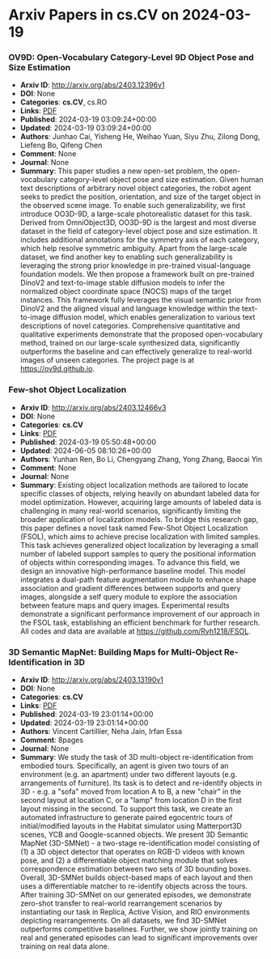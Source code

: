 # Arxiv Papers in cs.CV on 2024-03-19
### OV9D: Open-Vocabulary Category-Level 9D Object Pose and Size Estimation
- **Arxiv ID**: http://arxiv.org/abs/2403.12396v1
- **DOI**: None
- **Categories**: **cs.CV**, cs.RO
- **Links**: [PDF](http://arxiv.org/pdf/2403.12396v1)
- **Published**: 2024-03-19 03:09:24+00:00
- **Updated**: 2024-03-19 03:09:24+00:00
- **Authors**: Junhao Cai, Yisheng He, Weihao Yuan, Siyu Zhu, Zilong Dong, Liefeng Bo, Qifeng Chen
- **Comment**: None
- **Journal**: None
- **Summary**: This paper studies a new open-set problem, the open-vocabulary category-level object pose and size estimation. Given human text descriptions of arbitrary novel object categories, the robot agent seeks to predict the position, orientation, and size of the target object in the observed scene image. To enable such generalizability, we first introduce OO3D-9D, a large-scale photorealistic dataset for this task. Derived from OmniObject3D, OO3D-9D is the largest and most diverse dataset in the field of category-level object pose and size estimation. It includes additional annotations for the symmetry axis of each category, which help resolve symmetric ambiguity. Apart from the large-scale dataset, we find another key to enabling such generalizability is leveraging the strong prior knowledge in pre-trained visual-language foundation models. We then propose a framework built on pre-trained DinoV2 and text-to-image stable diffusion models to infer the normalized object coordinate space (NOCS) maps of the target instances. This framework fully leverages the visual semantic prior from DinoV2 and the aligned visual and language knowledge within the text-to-image diffusion model, which enables generalization to various text descriptions of novel categories. Comprehensive quantitative and qualitative experiments demonstrate that the proposed open-vocabulary method, trained on our large-scale synthesized data, significantly outperforms the baseline and can effectively generalize to real-world images of unseen categories. The project page is at https://ov9d.github.io.



### Few-shot Object Localization
- **Arxiv ID**: http://arxiv.org/abs/2403.12466v3
- **DOI**: None
- **Categories**: **cs.CV**
- **Links**: [PDF](http://arxiv.org/pdf/2403.12466v3)
- **Published**: 2024-03-19 05:50:48+00:00
- **Updated**: 2024-06-05 08:10:26+00:00
- **Authors**: Yunhan Ren, Bo Li, Chengyang Zhang, Yong Zhang, Baocai Yin
- **Comment**: None
- **Journal**: None
- **Summary**: Existing object localization methods are tailored to locate specific classes of objects, relying heavily on abundant labeled data for model optimization. However, acquiring large amounts of labeled data is challenging in many real-world scenarios, significantly limiting the broader application of localization models. To bridge this research gap, this paper defines a novel task named Few-Shot Object Localization (FSOL), which aims to achieve precise localization with limited samples. This task achieves generalized object localization by leveraging a small number of labeled support samples to query the positional information of objects within corresponding images. To advance this field, we design an innovative high-performance baseline model. This model integrates a dual-path feature augmentation module to enhance shape association and gradient differences between supports and query images, alongside a self query module to explore the association between feature maps and query images. Experimental results demonstrate a significant performance improvement of our approach in the FSOL task, establishing an efficient benchmark for further research. All codes and data are available at https://github.com/Ryh1218/FSOL.



### 3D Semantic MapNet: Building Maps for Multi-Object Re-Identification in 3D
- **Arxiv ID**: http://arxiv.org/abs/2403.13190v1
- **DOI**: None
- **Categories**: **cs.CV**
- **Links**: [PDF](http://arxiv.org/pdf/2403.13190v1)
- **Published**: 2024-03-19 23:01:14+00:00
- **Updated**: 2024-03-19 23:01:14+00:00
- **Authors**: Vincent Cartillier, Neha Jain, Irfan Essa
- **Comment**: 8pages
- **Journal**: None
- **Summary**: We study the task of 3D multi-object re-identification from embodied tours. Specifically, an agent is given two tours of an environment (e.g. an apartment) under two different layouts (e.g. arrangements of furniture). Its task is to detect and re-identify objects in 3D - e.g. a "sofa" moved from location A to B, a new "chair" in the second layout at location C, or a "lamp" from location D in the first layout missing in the second. To support this task, we create an automated infrastructure to generate paired egocentric tours of initial/modified layouts in the Habitat simulator using Matterport3D scenes, YCB and Google-scanned objects. We present 3D Semantic MapNet (3D-SMNet) - a two-stage re-identification model consisting of (1) a 3D object detector that operates on RGB-D videos with known pose, and (2) a differentiable object matching module that solves correspondence estimation between two sets of 3D bounding boxes. Overall, 3D-SMNet builds object-based maps of each layout and then uses a differentiable matcher to re-identify objects across the tours. After training 3D-SMNet on our generated episodes, we demonstrate zero-shot transfer to real-world rearrangement scenarios by instantiating our task in Replica, Active Vision, and RIO environments depicting rearrangements. On all datasets, we find 3D-SMNet outperforms competitive baselines. Further, we show jointly training on real and generated episodes can lead to significant improvements over training on real data alone.



